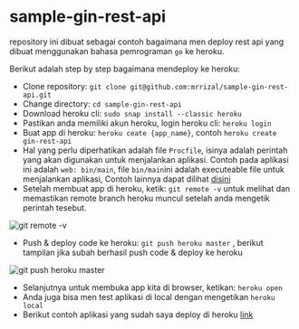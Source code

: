 
# sample-gin-rest-api

repository ini dibuat sebagai contoh bagaimana men deploy rest api yang dibuat menggunakan bahasa pemrograman `go` ke heroku.

Berikut adalah step by step bagaimana mendeploy ke heroku:

 - Clone repository: `git clone git@github.com:mrrizal/sample-gin-rest-api.git`
 - Change directory: `cd sample-gin-rest-api`
 - Download heroku cli: `sudo snap install --classic heroku`
 - Pastikan anda memiliki akun heroku, login heroku cli: `heroku login`
 - Buat app di heroku: `heroku ceate {app_name}`, contoh `heroku create gin-rest-api`
 - Hal yang perlu diperhatikan adalah file `Procfile`, isinya adalah perintah yang akan digunakan untuk menjalankan aplikasi. Contoh pada aplikasi ini adalah `web: bin/main`, file `bin/main`ini adalah executeable file untuk menjalankan aplikasi, Contoh lainnya dapat dilihat [disini](https://github.com/mrrizal/Rastakhans-Rumble-API/blob/master/RastakhansRumble/Procfile)
 - Setelah membuat app di heroku, ketik: `git remote -v` untuk melihat dan memastikan remote branch heroku muncul setelah anda mengetik perintah tesebut. 

![git remote -v](https://i.imgur.com/2DzN95v.png)
 - Push & deploy code ke heroku: `git push heroku master` , berikut tampilan jika subah berhasil push code & deploy ke heroku

![git push heroku master](https://i.imgur.com/mR8pqMA.png)
- Selanjutnya untuk membuka app kita di browser, ketikan: `heroku open`
 - Anda juga bisa men test aplikasi di local dengan mengetikan `heroku local`
 - Berikut contoh aplikasi yang sudah saya deploy di heroku [link](https://gin-rest-api.herokuapp.com/ping)
